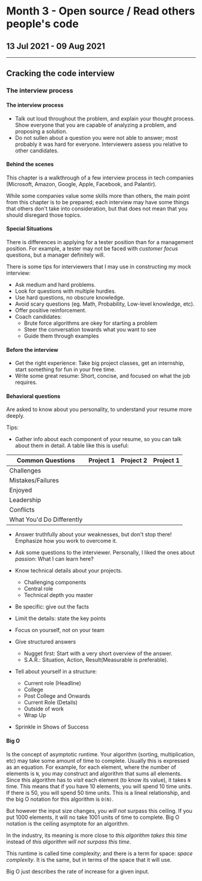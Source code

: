 # Month 3 - Open source / Read others people's code

## 13 Jul 2021 - 09 Aug 2021

---

## Cracking the code interview

### The interview process

#### The interview process

- Talk out loud throughout the problem, and explain your thought process. Show everyone that you are capable of analyzing a problem, and proposing a solution.
- Do not sullen about a question you were not able to answer; most probably it was hard for everyone. Interviewers assess you relative to other candidates.

#### Behind the scenes

This chapter is a walkthrough of a few interview process in tech companies (Microsoft, Amazon, Google, Apple, Facebook, and Palantir).

While some companies value some skills more than others, the main point from this chapter is to be prepared; each interview may have some things that others don't take into consideration, but that does not mean that you should disregard those topics.

#### Special Situations

There is differences in applying for a tester position than for a management position. For example, a tester may not be faced with *customer focus* questions, but a manager definitely will.

There is some tips for interviewers that I may use in constructing my mock interview:

- Ask medium and hard problems.
- Look for questions with multiple hurdles.
- Use hard questions, no obscure knowledge.
- Avoid scary questions (eg. Math, Probability, Low-level knowledge, etc).
- Offer positive reinforcement.
- Coach candidates:
  - Brute force algorithms are okey for starting a problem
  - Steer the conversation towards what you want to see
  - Guide them through examples

#### Before the interview

- Get the right experience: Take big project classes, get an internship, start something for fun in your free time.
- Write some great resume: Short, concise, and focused on what the job requires.

#### Behavioral questions

Are asked to know about you personality, to understand your resume more deeply.

Tips:

- Gather info about each component of your resume, so you can talk about them in detail. A table like this is useful:

| Common Questions | Project 1 | Project 2 | Project 1 |
|------|------|------|------|
|Challenges|
|Mistakes/Failures|
|Enjoyed|
|Leadership|
|Conflicts|
|What You'd Do Differently|

- Answer truthfully about your weaknesses, but don't stop there! Emphasize how you work to overcome it.
- Ask some questions to the interviewer. Personally, I liked the ones about *passion*: What I can learn here?
- Know technical details about your projects.
  - Challenging components
  - Central role
  - Technical depth you master

- Be specific: give out the facts
- Limit the details: state the key points
- Focus on yourself, not on your team
- Give structured answers
  - Nugget first: Start with a very short overview of the answer.
  - S.A.R.: Situation, Action, Result(Measurable is preferable).

- Tell about yourself in a structure:
  - Current role (Headline)
  - College
  - Post College and Onwards
  - Current Role (Details)
  - Outside of work
  - Wrap Up

- Sprinkle in Shows of Success

#### Big O

Is the concept of asymptotic runtime. Your algorithm (sorting, multiplication, etc) may take some amount of time to complete. Usually this is expressed as an equation. For example, for each element, where the number of elements is `N`, you may construct and algorithm that sums all elements. Since this algorithm has to *visit* each element (to know its value), it takes `N` time. This means that if you have 10 elements, you will spend 10 time units. If there is 50, you will spend 50 time units. This is a lineal relationship, and the big O notation for this algorithm is `O(N)`.

But however the input size changes, you *will not* surpass this ceiling. If you put 1000 elements, it will no take 1001 units of time to complete. Big O notation is the ceiling asymptote for an algorithm.

In the industry, its meaning is more close to *this algorithm takes this time* instead of *this algorithm will not surpass this time*.

This runtime is called time complexity; and there is a term for space: *space complexity*. It is the same, but in terms of the space that it will use.

Big O just describes the rate of increase for a given input.
